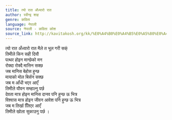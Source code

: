 ```yaml
---
title: त्यो रात अँध्यारो रात
author: रवीन्द्र शाह
genre: कविता
language: नेपाली
source: नेपाली - कविता कोश
source_link: http://kavitakosh.org/kk/%E0%A4%B0%E0%A4%B5%E0%A5%80%E0%A4%A8%E0%A5%8D%E0%A4%A6%E0%A5%8D%E0%A4%B0_%E0%A4%B6%E0%A4%BE%E0%A4%B9
---
```


त्यो रात अँध्यारो रात मैले त भूल गरी सक्ं  
तिमीले किन सही दियौ  
पत्थर होइन मान्छेको मन  
रोक्दा रोक्दै मात्तिन सक्छ  
जब मानिस बेहोस हुन्छ  
मायाको मोल बिर्सन सक्छ  
जब म आँधी भएर आएँ  
तिमीले यौवन सम्हाल्नु पर्छ  
देवता मात्र होइन मानिस दानव पनि हुन्छ ऊ भित्र  
विश्वास मात्र होइन जीवन आवेश पनि हुन्छ ऊ भित्र  
जब म तिर्खा लििएर आएँ  
तिमीले खोला सुकाउनु पर्छ ।

